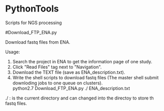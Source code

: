 # PythonTools
Scripts for NGS processing

#Download_FTP_ENA.py


Download fastq files from ENA.

Usage:  
1. Search the project in ENA to get the information page of one study.  
2. Click "Read Files" tag next to "Navigation".  
3. Download the TEXT file (save as ENA_description.txt).  
4. Write the shell scripts to download fastq files (The master shell submit downloding jobs to one queue on clusters).  
python2.7 Download_FTP_ENA.py  ./  ENA_description.txt  

./ : is the current directory and can changed into the directoy to store th fastq files.  
